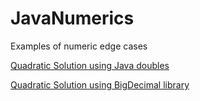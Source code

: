 # JavaNumerics
Examples of numeric edge cases

<a href="https://gitpod.io/#https://github.com/djna/JavaNumerics/tree/quadratic" >
    <p>Quadratic Solution using Java doubles</p>
</a>

<a href="https://gitpod.io/#https://github.com/djna/JavaNumerics/tree/BigDecimal" >
    <p>Quadratic Solution using BigDecimal library</p>
</a>
